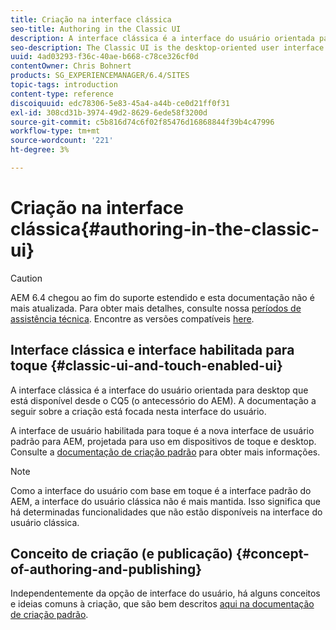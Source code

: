 ```yaml
---
title: Criação na interface clássica
seo-title: Authoring in the Classic UI
description: A interface clássica é a interface do usuário orientada para desktop que está disponível desde o CQ5. A documentação a seguir sobre a criação está focada nesta interface do usuário. A interface de usuário com base em toque é a nova interface de usuário padrão para AEM, projetada para uso em dispositivos de toque e desktop. Consulte a documentação de criação padrão para obter mais informações.
seo-description: The Classic UI is the desktop-oriented user interface that as been available since CQ5. The following documentation on authoring is focused on this UI. The touch-based UI is the new standard user interface for AEM, designed for use on both touch and desktop devices. Please see the standard authoring documentation for further information.
uuid: 4ad03293-f36c-40ae-b668-c78ce326cf0d
contentOwner: Chris Bohnert
products: SG_EXPERIENCEMANAGER/6.4/SITES
topic-tags: introduction
content-type: reference
discoiquuid: edc78306-5e83-45a4-a44b-ce0d21ff0f31
exl-id: 308cd31b-3974-49d2-8629-6ede58f3200d
source-git-commit: c5b816d74c6f02f85476d16868844f39b4c47996
workflow-type: tm+mt
source-wordcount: '221'
ht-degree: 3%

---
```


# Criação na interface clássica{#authoring-in-the-classic-ui}

>[!CAUTION]
>
>AEM 6.4 chegou ao fim do suporte estendido e esta documentação não é mais atualizada. Para obter mais detalhes, consulte nossa [períodos de assistência técnica](https://helpx.adobe.com/br/support/programs/eol-matrix.html). Encontre as versões compatíveis [here](https://experienceleague.adobe.com/docs/).

## Interface clássica e interface habilitada para toque {#classic-ui-and-touch-enabled-ui}

A interface clássica é a interface do usuário orientada para desktop que está disponível desde o CQ5 (o antecessório do AEM). A documentação a seguir sobre a criação está focada nesta interface do usuário.

A interface de usuário habilitada para toque é a nova interface de usuário padrão para AEM, projetada para uso em dispositivos de toque e desktop. Consulte a [documentação de criação padrão](/help/sites-authoring/author.md) para obter mais informações.

>[!NOTE]
>
>Como a interface do usuário com base em toque é a interface padrão do AEM, a interface do usuário clássica não é mais mantida. Isso significa que há determinadas funcionalidades que não estão disponíveis na interface do usuário clássica.

## Conceito de criação (e publicação) {#concept-of-authoring-and-publishing}

Independentemente da opção de interface do usuário, há alguns conceitos e ideias comuns à criação, que são bem descritos [aqui na documentação de criação padrão](/help/sites-authoring/author.md#concept-of-authoring-and-publishing).
